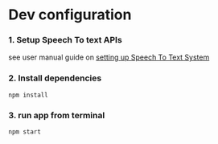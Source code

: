 # Dev configuration

### 1. Setup Speech To text APIs 

see user manual guide on [setting up Speech To Text System](https://opennewslabs.github.io/autoEdit_2/user_manual/setup.html)

### 2. Install dependencies 

```
npm install
```

### 3. run app from terminal 


```
npm start 
```